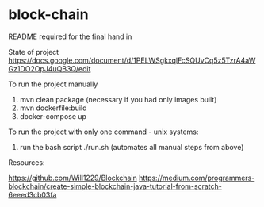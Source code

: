 # block-chain

README required for the final hand in  

State of project  
https://docs.google.com/document/d/1PELWSgkxqlFcSQUvCq5z5TzrA4aWGz1DO2OpJ4uQB3Q/edit


To run the project manually
1. mvn clean package (necessary if you had only images built)
2. mvn dockerfile:build
3. docker-compose up

To run the project with only one command - unix systems:
1. run the bash script ./run.sh (automates all manual steps from above)

Resources:

https://github.com/Will1229/Blockchain
https://medium.com/programmers-blockchain/create-simple-blockchain-java-tutorial-from-scratch-6eeed3cb03fa
